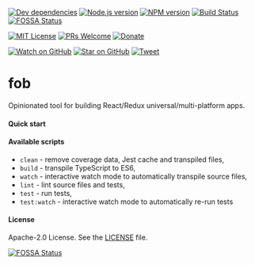 [![Dev dependencies][dependencies-badge]][dependencies]
[![Node.js version][nodejs-badge]][nodejs]
[![NPM version][npm-badge]][npm]
[![Build Status][travis-badge]][travis-ci]
[![FOSSA Status](https://app.fossa.io/api/projects/git%2Bhttps%3A%2F%2Fgithub.com%2Ftribou%2Ffob.svg?type=shield)](https://app.fossa.io/projects/git%2Bhttps%3A%2F%2Fgithub.com%2Ftribou%2Ffob?ref=badge_shield)

[![MIT License][license-badge]][LICENSE]
[![PRs Welcome][prs-badge]][prs]
[![Donate][donate-badge]][donate]

[![Watch on GitHub][github-watch-badge]][github-watch]
[![Star on GitHub][github-star-badge]][github-star]
[![Tweet][twitter-badge]][twitter]

# fob

Opinionated tool for building React/Redux universal/multi-platform apps.

#### Quick start


#### Available scripts

+ `clean` - remove coverage data, Jest cache and transpiled files,
+ `build` - transpile TypeScript to ES6,
+ `watch` - interactive watch mode to automatically transpile source files, 
+ `lint` - lint source files and tests,
+ `test` - run tests,
+ `test:watch` - interactive watch mode to automatically re-run tests

#### License
Apache-2.0 License. See the [LICENSE](https://github.com/tribou/fob/blob/master/LICENSE) file.

[dependencies-badge]: https://david-dm.org/tribou/fob/dev-status.svg
[dependencies]: https://david-dm.org/tribou/fob?type=dev
[nodejs-badge]: https://img.shields.io/badge/node->=%206.10.x-blue.svg
[nodejs]: https://nodejs.org/dist/latest-v6.x/docs/api/
[npm-badge]: https://img.shields.io/badge/npm->=%204.5.x-blue.svg
[npm]: https://docs.npmjs.com/
[travis-badge]: https://travis-ci.org/tribou/fob.svg?branch=master
[travis-ci]: https://travis-ci.org/tribou/fob
[typescript]: https://www.typescriptlang.org/
[typescript-23]: https://www.typescriptlang.org/docs/handbook/release-notes/typescript-2-3.html
[license-badge]: https://img.shields.io/badge/license-MIT-blue.svg
[license]: https://github.com/tribou/fob/blob/master/LICENSE
[prs-badge]: https://img.shields.io/badge/PRs-welcome-brightgreen.svg
[prs]: http://makeapullrequest.com
[donate-badge]: https://img.shields.io/badge/$-support-green.svg
[donate]: http://bit.ly/2rDtLsx
[github-watch-badge]: https://img.shields.io/github/watchers/tribou/fob.svg?style=social
[github-watch]: https://github.com/tribou/fob/watchers
[github-star-badge]: https://img.shields.io/github/stars/tribou/fob.svg?style=social
[github-star]: https://github.com/tribou/fob/stargazers
[twitter]: https://twitter.com/intent/tweet?text=Check%20out%20this%20Node.js%20module!%20https://github.com/tribou/fob%20%F0%9F%91%8D
[twitter-badge]: https://img.shields.io/twitter/url/https/tribou/fob.svg?style=social
[jest]: https://facebook.github.io/jest/
[tslint]: https://palantir.github.io/tslint/
[slint-microsoft-contrib]: https://github.com/Microsoft/tslint-microsoft-contrib


[![FOSSA Status](https://app.fossa.io/api/projects/git%2Bhttps%3A%2F%2Fgithub.com%2Ftribou%2Ffob.svg?type=large)](https://app.fossa.io/projects/git%2Bhttps%3A%2F%2Fgithub.com%2Ftribou%2Ffob?ref=badge_large)
